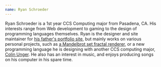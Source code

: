 ```yaml
---
name: Ryan Schroeder
---
```


Ryan Schroeder is a 1st year CCS Computing major from Pasadena, CA.  His
interests range from Web development to gaming to the design of programming
languages themselves.  Ryan is the designer and site maintainer for
[his father's portfolio site](http://nathanschroeder.net), but mainly works on
various personal projects, such as
[a Mandelbrot set fractal renderer](https://goo.gl/photos/LbJZt4LD6dGedYmP8), or
a new programming language he is designing with another CCS computing major,
[Colin Unger].  He also has an interest in music, and enjoys producing songs on
his computer in his spare time.

[Colin Unger]:/students/unger_colin/

